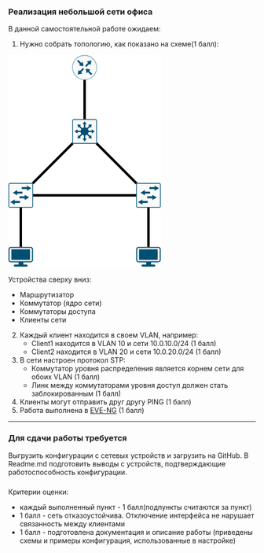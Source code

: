 ### Реализация небольшой сети офиса

В данной самостоятельной работе ожидаем:

1. Нужно собрать топологию, как показано на схеме(1 балл):

![](img/1.png)

Устройства сверху вниз:
- Маршрутизатор
- Коммутатор (ядро сети)
- Коммутаторы доступа
- Клиенты сети
2. Каждый клиент находится в своем VLAN, например:
   * Client1 находится в VLAN 10 и сети 10.0.10.0/24 (1 балл)
   * Client2 находится в VLAN 20 и сети 10.0.20.0/24 (1 балл)
3. В сети настроен протокол STP:
   * Коммутатор уровня распределения является корнем сети для обоих VLAN (1 балл)
   * Линк между коммутаторами уровня доступ должен стать заблокированным (1 балл)
4. Клиенты могут отправить друг другу PING (1 балл)
5. Работа выполнена в [EVE-NG](https://www.eve-ng.net/) (1 балл)

---

### Для сдачи работы требуется

Выгрузить конфигурации с сетевых устройств и загрузить на GitHub. В Readme.md подготовить выводы с устройств, подтверждающие работоспособность конфигурации.

###

Критерии оценки:

 * каждый выполненный пункт - 1 балл(подпункты считаются за пункт)
 * 1 балл - сеть отказоустойчива. Отключение интерфейса не нарушает связанность между клиентами
 * 1 балл - подготовлена документация и описание работы (приведены схемы и примеры конфигурация, использованные в настройке)
